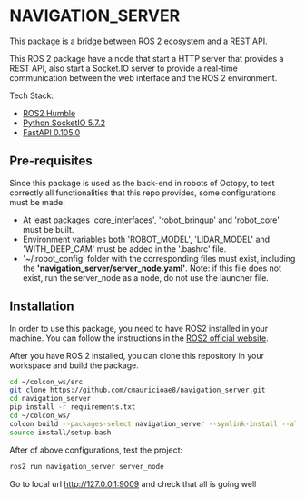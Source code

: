 
# NAVIGATION_SERVER

This package is a bridge between ROS 2 ecosystem and a REST API.

This ROS 2 package have a node that start a HTTP server that provides a REST API, also start a Socket.IO server to provide a real-time communication between the web interface and the ROS 2 environment.


Tech Stack:

- [ROS2 Humble](https://docs.ros.org/en/humble/index.html)
- [Python SocketIO 5.7.2](https://python-socketio.readthedocs.io/en/latest/)
- [FastAPI 0.105.0](https://fastapi.tiangolo.com/)

## Pre-requisites

Since this package is used as the back-end in robots of Octopy, to test correctly all functionalities that this repo provides, some configurations must be made:

* At least packages 'core_interfaces', 'robot_bringup' and 'robot_core' must be built.
* Environment variables both 'ROBOT_MODEL', 'LIDAR_MODEL' and 'WITH_DEEP_CAM' must be added in the '.bashrc' file.
* '~/.robot_config' folder with the corresponding files must exist, including the **'navigation_server/server_node.yaml'**. Note: if this file does not exist, run the server_node as a node, do not use the launcher file.


## Installation

In order to use this package, you need to have ROS2 installed in your machine. You can follow the instructions in the [ROS2 official website](https://docs.ros.org/en/humble/Installation.html).

After you have ROS 2 installed, you can clone this repository in your workspace and build the package.

```bash
cd ~/colcon_ws/src
git clone https://github.com/cmauricioae8/navigation_server.git
cd navigation_server
pip install -r requirements.txt
cd ~/colcon_ws/
colcon build --packages-select navigation_server --symlink-install --allow-overriding navigation_server
source install/setup.bash
```

After of above configurations, test the project:

```bash
ros2 run navigation_server server_node
```

Go to local url http://127.0.0.1:9009 and check that all is going well

